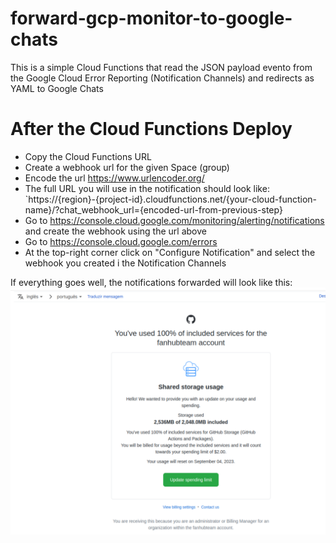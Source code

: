 # forward-gcp-monitor-to-google-chats
This is a simple Cloud Functions that read the JSON payload evento from the Google Cloud Error Reporting (Notification Channels) and redirects as YAML to Google Chats

# After the Cloud Functions Deploy

- Copy the Cloud Functions URL
- Create a webhook url for the given Space (group)
- Encode the url https://www.urlencoder.org/
- The full URL you will use in the notification should look like: `https://{region}-{project-id}.cloudfunctions.net/{your-cloud-function-name}/?chat_webhook_url={encoded-url-from-previous-step}
- Go to https://console.cloud.google.com/monitoring/alerting/notifications and create the webhook using the url above
- Go to https://console.cloud.google.com/errors
- At the top-right corner click on "Configure Notification" and select the webhook you created i the Notification Channels


If everything goes well, the notifications forwarded will look like this:
![example](example.png)
